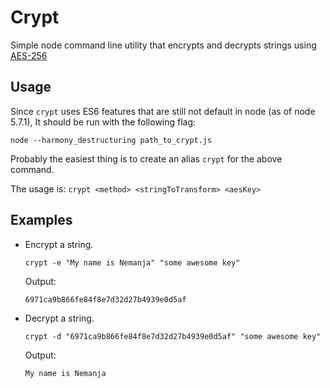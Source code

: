 # Crypt 

Simple node command line utility that encrypts and decrypts strings using [AES-256](https://en.wikipedia.org/wiki/Advanced_Encryption_Standard)

## Usage
   
   Since `crypt` uses ES6 features that are still not default in node (as of node 5.7.1), 
   It should be run with the following flag:
   
    node --harmony_destructuring path_to_crypt.js
    
   Probably the easiest thing is to create an alias `crypt` for the above command.
   
   The usage is: `crypt <method> <stringToTransform> <aesKey>`
   
## Examples  

- Encrypt a string.

  `crypt -e "My name is Nemanja" "some awesome key"`

  Output:
  
  `6971ca9b866fe84f8e7d32d27b4939e0d5af`

- Decrypt a string.

  `crypt -d "6971ca9b866fe84f8e7d32d27b4939e0d5af" "some awesome key"`

  Output:
  
  `My name is Nemanja`
  